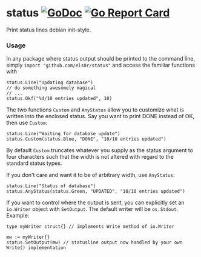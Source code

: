 status [![GoDoc](https://godoc.org/github.com/els0r/status?status.svg)](https://godoc.org/github.com/els0r/status) [![Go Report Card](https://goreportcard.com/badge/github.com/els0r/status)](https://goreportcard.com/report/github.com/els0r/status)
============

Print status lines debian init-style.

### Usage

In any package where status output should be printed to the command line, simply ``import "github.com/els0r/status"`` and access the familiar functions with

```golang
status.Line("Updating database")
// do something awesomely magical
// ...
status.Okf("%d/10 entries updated", 10)
```

The two functions `Custom` and `AnyStatus` allow you to customize what is written
into the enclosed status. Say you want to print DONE instead of OK, then use `Custom`:

```golang
status.Line("Waiting for database update")
status.Custom(status.Blue, "DONE", "10/10 entries updated")
```
By default `Custom` truncates whatever you supply as the status argument to four characters such that the width is not altered with regard to the standard status types.

If you don't care and want it to be of arbitrary width, use `AnyStatus`:

```golang
status.Line("Status of database")
status.AnyStatus(status.Green, "UPDATED", "10/10 entries updated")
```

If you want to control where the output is sent, you can explicitly set an `io.Writer` object with `SetOutput`. The default writer will be `os.Stdout`. Example:
```golang
type myWriter struct{} // implements Write method of io.Writer

mw := myWriter{}
status.SetOutput(mw) // statusline output now handled by your own Write() implementation
```
